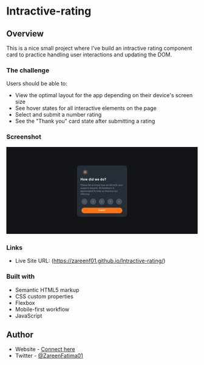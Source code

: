 # Intractive-rating

## Overview

This is a nice small project where I've build an intractive rating component card to practice handling user interactions and updating the DOM.

### The challenge

Users should be able to:

- View the optimal layout for the app depending on their device's screen size
- See hover states for all interactive elements on the page
- Select and submit a number rating
- See the "Thank you" card state after submitting a rating

### Screenshot

![](./screenshot.png)

### Links

- Live Site URL: (https://zareenf01.github.io/Intractive-rating/)

### Built with

- Semantic HTML5 markup
- CSS custom properties
- Flexbox
- Mobile-first workflow
- JavaScript

## Author

- Website - [Connect here](linktr.ee/01zareen)
- Twitter - [@ZareenFatima01](https://twitter.com/ZareenFatima01)
